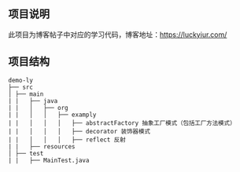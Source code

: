 ## 项目说明 

此项目为博客帖子中对应的学习代码，博客地址：https://luckyiur.com/

## 项目结构

```
demo-ly
├── src
│ ├── main
| |   ├── java
| |   │   ├── org
| |   │   │   ├── examply
| |   │   │   │   ├── abstractFactory 抽象工厂模式（包括工厂方法模式）
| |   │   │   │   ├── decorator 装饰器模式
| |   │   │   │   ├── reflect 反射
| |   ├── resources
│ ├── test
| |   ├── MainTest.java

```